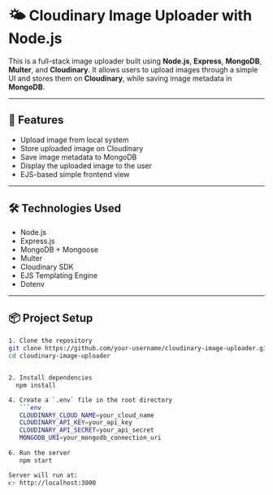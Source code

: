 # 🌤️ Cloudinary Image Uploader with Node.js

This is a full-stack image uploader built using **Node.js**, **Express**, **MongoDB**, **Multer**, and **Cloudinary**. It allows users to upload images through a simple UI and stores them on **Cloudinary**, while saving image metadata in **MongoDB**.

---

## 🚀 Features

- Upload image from local system
- Store uploaded image on Cloudinary
- Save image metadata to MongoDB
- Display the uploaded image to the user
- EJS-based simple frontend view

---

## 🛠️ Technologies Used

- Node.js
- Express.js
- MongoDB + Mongoose
- Multer
- Cloudinary SDK
- EJS Templating Engine
- Dotenv

---

## 📦 Project Setup


```bash
1. Clone the repository
git clone https://github.com/your-username/cloudinary-image-uploader.git
cd cloudinary-image-uploader


2. Install dependencies
  npm install

4. Create a `.env` file in the root directory
   ```env
   CLOUDINARY_CLOUD_NAME=your_cloud_name
   CLOUDINARY_API_KEY=your_api_key
   CLOUDINARY_API_SECRET=your_api_secret
   MONGODB_URI=your_mongodb_connection_uri
   
6. Run the server
   npm start

Server will run at:
👉 http://localhost:3000
